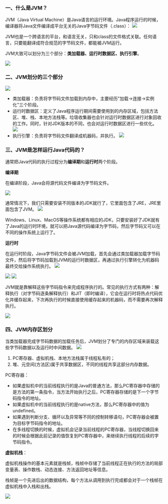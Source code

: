 
### 一、什么是JVM？
JVM（Java Virtual Machine）是Java语言的运行环境。Java程序运行的时候，编译器将Java文件编译成平台无关的Java字节码文件（.class）：
![](pictures/ce85d4da.png)

JVM也是一个跨语言的平台，和语言无关，只和class的文件格式关联。任何语言，只要能翻译成符合规范的字节码文件，都能被JVM运行。



JVM大致可以划分为三个部分：**类加载器、运行时数据区、执行引擎**。

![](pictures/b1174494.png)

### 二、JVM划分的三个部分
![](pictures/0d52767d.png)

- 类加载器：负责将字节码文件加载到内存中，主要经历"加载->连接->实例化"三个阶段。
- 运行时数据区：定义了Java程序运行期间需要使用到的内存区域，包括方法区、堆、栈、本地方法栈等。垃圾收集器也会针对运行时数据区进行对象回收的工作。同时，针对JDK版本的不同，也会对运行时数据区进行一些优化。
    ![](pictures/a0f1b1b6.png)
- 执行引擎：负责将字节码文件翻译成机器码，并执行。
    ![](pictures/4bf84d60.png)

### 三、JVM是怎样运行Java代码的？
通常把Java代码的执行过程分为**编译期**和**运行时**两个阶段。

**编译期**

在编译阶段，Java会将源代码文件编译为字节码文件。

![](pictures/9d35805a.png)

通常情况下，我们只需要安装不同版本的JDK就行了，它里面包含了JRE，JRE里面包含了JVM。
![](pictures/9d8a2061.png)

Windows、Linux、MacOS等操作系统都有相应的JDK，只要安装好了JDK就有了Java的运行时环境，就可以把Java源代码编译为字节码，然后字节码又可以在不同的操作系统上运行了。

**运行时**

在运行时阶段，Java字节码文件会被JVM加载，首先会通过类加载器加载字节码文件，然后将字节码加载到JVM的运行时数据区，再通过执行引擎转化为机器码最终交给操作系统执行。
![](pictures/6d038308.png)

![](pictures/8fb27b78.png)
![](pictures/449e1a53.png)

JVM就是靠解释这些字节码指令来完成程序执行的。常见的执行方式有两种：解释执行（对字节码逐条解释执行）和JIT（即时编译），它会在运行时将热点代码优化并缓存起来，下次再执行的时候直接使用缓存起来的机器码，而不需要再次解释执行。

![](pictures/c9ad8f0f.png)

### 四、JVM内存区划分
当类加载器完成字节码数据的加载任务后，JVM划分了专门的内存区域来装载这些字节码数据以及运行时中间数据。
![](pictures/05ea7bc8.png)

1. PC寄存器、虚拟机栈、本地方法栈属于线程私有的；
2. 堆、元空间(方法区)属于共享数据区，不同的线程共享这部分内存数据。

PC寄存器：

- 如果虚拟机中的当前线程执行的是Java的普通方法，那么PC寄存器中存储的是方法的第一条指令，当方法开始执行之后，PC寄存器存储的是下一个字节码指令的地址。
- 如果虚拟机中的当前线程执行的是native方法，那么PC寄存器中的值为undefined。
- 如果遇到判断分支、循环以及异常等不同的控制转移语句，PC寄存器会被置为目标字节码指令的地址。
- 在多线程切换的时候，虚拟机会记录当前线程的PC寄存器，当线程切换回来的时候会根据此前记录的值恢复到PC寄存器中，来继续执行线程的后续的字节码指令。


**虚拟机栈**：

虚拟机栈操作的基本元素就是栈帧，栈帧中存储了当前线程正在执行的方法的局部变量表、操作数栈、动态连接、方法返回地址等信息。

栈帧是一个先进后出的数据结构，每个方法从调用到执行完成都会对于一个栈帧在虚拟机栈中入栈和出栈。

![](pictures/3295eae1.png)




























